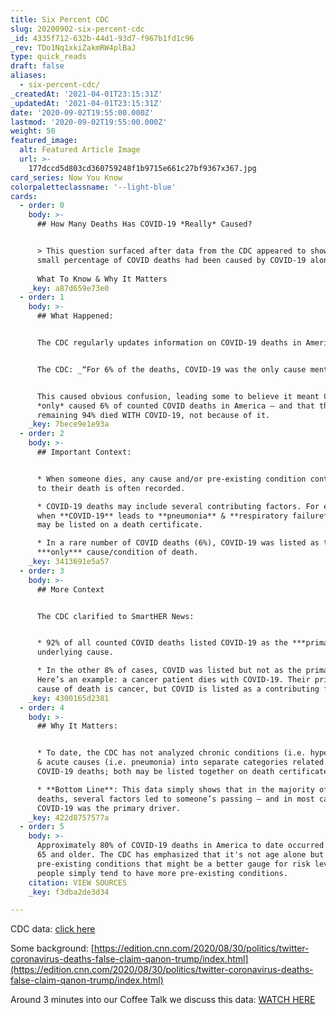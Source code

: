 ```yaml
---
title: Six Percent CDC
slug: 20200902-six-percent-cdc
_id: 4335f712-632b-44d1-93d7-f967b1fd1c96
_rev: TDo1Nq1xkiZakmRW4plBaJ
type: quick_reads
draft: false
aliases:
  - six-percent-cdc/
_createdAt: '2021-04-01T23:15:31Z'
_updatedAt: '2021-04-01T23:15:31Z'
date: '2020-09-02T19:55:00.000Z'
lastmod: '2020-09-02T19:55:00.000Z'
weight: 50
featured_image:
  alt: Featured Article Image
  url: >-
    177dccd5d803cd360759248f1b9715e661c27bf9367x367.jpg
card_series: Now You Know
colorpaletteclassname: '--light-blue'
cards:
  - order: 0
    body: >-
      ## How Many Deaths Has COVID-19 *Really* Caused?


      > This question surfaced after data from the CDC appeared to show a very
      small percentage of COVID deaths had been caused by COVID-19 alone.  
        
      What To Know & Why It Matters
    _key: a87d659e73e0
  - order: 1
    body: >-
      ## What Happened:


      The CDC regularly updates information on COVID-19 deaths in America.


      The CDC: _“For 6% of the deaths, COVID-19 was the only cause mentioned.”_


      This caused obvious confusion, leading some to believe it meant COVID
      *only* caused 6% of counted COVID deaths in America — and that the
      remaining 94% died WITH COVID-19, not because of it.
    _key: 7bece9e1e93a
  - order: 2
    body: >-
      ## Important Context:


      * When someone dies, any cause and/or pre-existing condition contributing
      to their death is often recorded.

      * COVID-19 deaths may include several contributing factors. For example,
      when **COVID-19** leads to **pneumonia** & **respiratory failure**, all
      may be listed on a death certificate.

      * In a rare number of COVID deaths (6%), COVID-19 was listed as the
      ***only*** cause/condition of death.
    _key: 3413691e5a57
  - order: 3
    body: >-
      ## More Context


      The CDC clarified to SmartHER News:


      * 92% of all counted COVID deaths listed COVID-19 as the ***primary***
      underlying cause.

      * In the other 8% of cases, COVID was listed but not as the primary cause.
      Here’s an example: a cancer patient dies with COVID-19. Their primary
      cause of death is cancer, but COVID is listed as a contributing factor.
    _key: 4300165d2381
  - order: 4
    body: >-
      ## Why It Matters:


      * To date, the CDC has not analyzed chronic conditions (i.e. hypertension)
      & acute causes (i.e. pneumonia) into separate categories related to
      COVID-19 deaths; both may be listed together on death certificates.

      * **Bottom Line**: This data simply shows that in the majority of COVID-19
      deaths, several factors led to someone’s passing — and in most cases,
      COVID-19 was the primary driver.
    _key: 422d8757577a
  - order: 5
    body: >-
      Approximately 80% of COVID-19 deaths in America to date occurred in those
      65 and older. The CDC has emphasized that it's not age alone but
      pre-existing conditions that might be a better gauge for risk level. Older
      people simply tend to have more pre-existing conditions.
    citation: VIEW SOURCES
    _key: f3dba2de3d34

---
```

CDC data: [click here](https://www.cdc.gov/nchs/nvss/vsrr/covid_weekly/index.htm#Comorbidities)

Some background: [https://edition.cnn.com/2020/08/30/politics/twitter-coronavirus-deaths-false-claim-qanon-trump/index.html](https://edition.cnn.com/2020/08/30/politics/twitter-coronavirus-deaths-false-claim-qanon-trump/index.html)

Around 3 minutes into our Coffee Talk we discuss this data: [WATCH HERE](https://smarthernews.com/article/new-weeks-big-stories/)